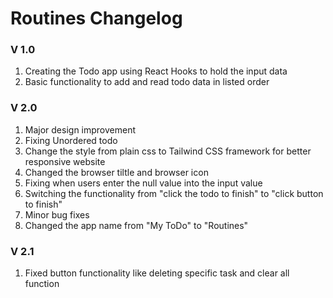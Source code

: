 # Routines Changelog
### V 1.0
1. Creating the Todo app using React Hooks to hold the input data
2. Basic functionality to add and read todo data in listed order

### V 2.0
1. Major design improvement
2. Fixing Unordered todo
3. Change the style from plain css to Tailwind CSS framework for better responsive website 
4. Changed the browser tiltle and browser icon
5. Fixing when users enter the null value into the input value 
6. Switching the functionality from "click the todo to finish" to "click button to finish"
7. Minor bug fixes
8. Changed the app name from "My ToDo" to "Routines"

### V 2.1
1. Fixed button functionality like deleting specific task and clear all function
